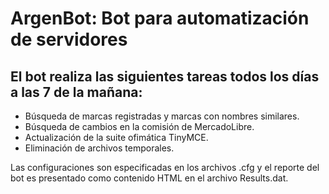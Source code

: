 # ArgenBot: Bot para automatización de servidores

## El bot realiza las siguientes tareas todos los días a las 7 de la mañana:

- Búsqueda de marcas registradas y marcas con nombres similares.
- Búsqueda de cambios en la comisión de MercadoLibre.
- Actualización de la suite ofimática TinyMCE.
- Eliminación de archivos temporales.

Las configuraciones son especificadas en los archivos .cfg y el reporte del bot es presentado como contenido HTML en el archivo Results.dat.

